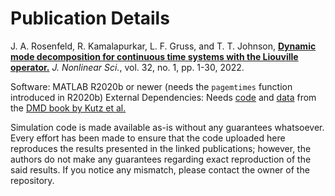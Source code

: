 # Publication Details

J. A. Rosenfeld, R. Kamalapurkar, L. F. Gruss, and T. T. Johnson, [**Dynamic mode decomposition for continuous time systems with the Liouville operator.**](https://link.springer.com/article/10.1007/s00332-021-09746-w) *J. Nonlinear Sci.*, vol. 32, no. 1, pp. 1-30, 2022.

Software: MATLAB R2020b or newer (needs the `pagemtimes` function introduced in R2020b)
External Dependencies: Needs [code](http://dmdbook.com/CODE.zip) and [data](http://dmdbook.com/DATA.zip) from the [DMD book by Kutz et al.](http://www.dmdbook.com/)

Simulation code is made available as-is without any guarantees whatsoever. Every effort has been made to ensure that the code uploaded here reproduces the results presented in the linked publications; however, the authors do not make any guarantees regarding exact reproduction of the said results. If you notice any mismatch, please contact the owner of the repository.
